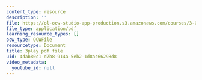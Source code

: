 ```yaml
---
content_type: resource
description: ''
file: https://ol-ocw-studio-app-production.s3.amazonaws.com/courses/3-091-introduction-to-solid-state-chemistry-fall-2018/4dab80c1d7b8914a5eb21d8ac66298d8_4vlOYGGWVKQ.pdf
file_type: application/pdf
learning_resource_types: []
ocw_type: OCWFile
resourcetype: Document
title: 3play pdf file
uid: 4dab80c1-d7b8-914a-5eb2-1d8ac66298d8
video_metadata:
  youtube_id: null
---
```

